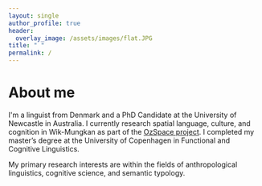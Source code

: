 ```yaml
---
layout: single
author_profile: true
header:
  overlay_image: /assets/images/flat.JPG
title: " "
permalink: /
---
```


# About me

I'm a linguist from Denmark and a PhD Candidate at the University of Newcastle in Australia. I currently research spatial language, culture, and cognition in Wik-Mungkan as part of the [OzSpace project](https://www.ozspace.org). I completed my master’s degree at the University of Copenhagen in Functional and Cognitive Linguistics.

My primary research interests are within the fields of anthropological linguistics, cognitive science, and semantic typology.
